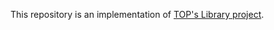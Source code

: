 This repository is an implementation of [TOP's Library project](https://www.theodinproject.com/lessons/javascript-library).
